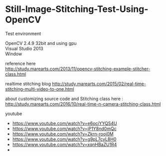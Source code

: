# Still-Image-Stitching-Test-Using-OpenCV

Test environment

OpenCV 2.4.9 32bit and using gpu<br>
Visual Studio 2013<br>
Window<br>

reference here<br>
http://study.marearts.com/2013/11/opencv-stitching-example-stitcher-class.html




realtime stitching
blog
http://study.marearts.com/2015/02/real-time-stitching-multi-video-to-one.html


about customizing source code and Stitching class here :
http://study.marearts.com/2016/10/real-time-n-camera-stitching-class.html


youtube
 - https://www.youtube.com/watch?v=e6ociYYQS4U
 - https://www.youtube.com/watch?v=jP1Y8nd0mQc
 - https://www.youtube.com/watch?v=Zkrn-rooj0M
 - https://www.youtube.com/watch?v=g9pL7cyL8H0
 - https://www.youtube.com/watch?v=xqnHBaZU1R4
 - 

